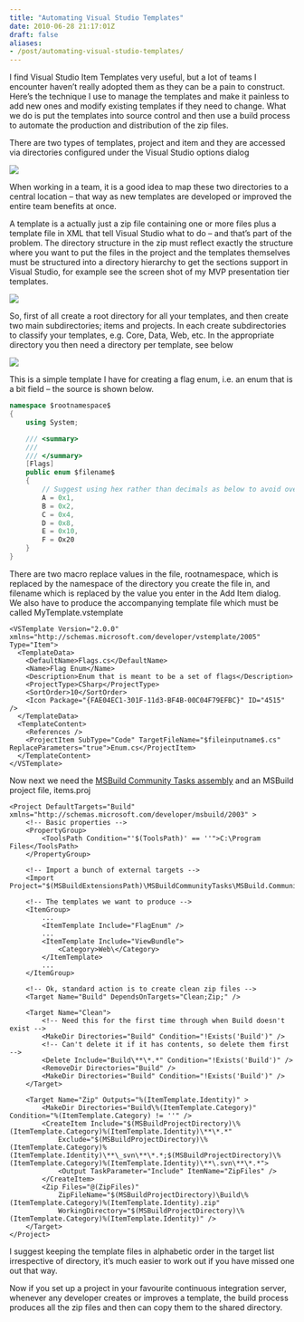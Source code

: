 ```yaml
---
title: "Automating Visual Studio Templates"
date: 2010-06-28 21:17:01Z
draft: false
aliases:
- /post/automating-visual-studio-templates/
---
```

I find Visual Studio Item Templates very useful, but a lot of teams I encounter haven’t really adopted them as they can be a pain to construct. Here’s the technique I use to manage the templates and make it painless to add new ones and modify existing templates if they need to change. What we do is put the templates into source control and then use a build process to automate the production and distribution of the zip files.

There are two types of templates, project and item and they are accessed via directories configured under the Visual Studio options dialog

![](/img/vstemplates_2.png)

When working in a team, it is a good idea to map these two directories to a central location – that way as new templates are developed or improved the entire team benefits at once.

A template is a actually just a zip file containing one or more files plus a template file in XML that tell Visual Studio what to do – and that’s part of the problem. The directory structure in the zip must reflect exactly the structure where you want to put the files in the project and the templates themselves must be structured into a directory hierarchy to get the sections support in Visual Studio, for example see the screen shot of my MVP presentation tier templates.

![](/img/vstemplates2_2.png)

So, first of all create a root directory for all your templates, and then create two main subdirectories; items and projects. In each create subdirectories to classify your templates, e.g. Core, Data, Web, etc. In the appropriate directory you then need a directory per template, see below

![](/img/vstemplates3_2.png)

This is a simple template I have for creating a flag enum, i.e. an enum that is a bit field – the source is shown below.

```csharp
namespace $rootnamespace$
{
    using System;

    /// <summary>
    /// 
    /// </summary>
    [Flags]
    public enum $filename$
    {
        // Suggest using hex rather than decimals as below to avoid overlapping/missing values
        A = 0x1,
        B = 0x2,
        C = 0x4,
        D = 0x8,
        E = 0x10,
        F = Ox20
    }
}
```

There are two macro replace values in the file, rootnamespace, which is replaced by the namespace of the directory you create the file in, and filename which is replaced by the value you enter in the Add Item dialog. We also have to produce the accompanying template file which must be called MyTemplate.vstemplate

```
<VSTemplate Version="2.0.0" xmlns="http://schemas.microsoft.com/developer/vstemplate/2005" Type="Item">
  <TemplateData>
    <DefaultName>Flags.cs</DefaultName>
    <Name>Flag Enum</Name>
    <Description>Enum that is meant to be a set of flags</Description>
    <ProjectType>CSharp</ProjectType>
    <SortOrder>10</SortOrder>
    <Icon Package="{FAE04EC1-301F-11d3-BF4B-00C04F79EFBC}" ID="4515" />
  </TemplateData>
  <TemplateContent>
    <References />
    <ProjectItem SubType="Code" TargetFileName="$fileinputname$.cs" ReplaceParameters="true">Enum.cs</ProjectItem>
  </TemplateContent>
</VSTemplate>
```

Now next we need the [MSBuild Community Tasks assembly](http://msbuildtasks.tigris.org/) and an MSBuild project file, items.proj

```
<Project DefaultTargets="Build" xmlns="http://schemas.microsoft.com/developer/msbuild/2003" >
	<!-- Basic properties -->
	<PropertyGroup>
		<ToolsPath Condition="'$(ToolsPath)' == ''">C:\Program Files</ToolsPath>
	</PropertyGroup>
	
	<!-- Import a bunch of external targets -->
	<Import Project="$(MSBuildExtensionsPath)\MSBuildCommunityTasks\MSBuild.Community.Tasks.Targets"/>

	<!-- The templates we want to produce -->
	<ItemGroup>
		...
		<ItemTemplate Include="FlagEnum" />
		...
		<ItemTemplate Include="ViewBundle">
			<Category>Web\</Category>
		</ItemTemplate>
		...
	</ItemGroup>

	<!-- Ok, standard action is to create clean zip files -->
	<Target Name="Build" DependsOnTargets="Clean;Zip;" />

	<Target Name="Clean">
		<!-- Need this for the first time through when Build doesn't exist -->
		<MakeDir Directories="Build" Condition="!Exists('Build')" />
		<!-- Can't delete it if it has contents, so delete them first -->
		<Delete Include="Build\**\*.*" Condition="!Exists('Build')" />
		<RemoveDir Directories="Build" />
		<MakeDir Directories="Build" Condition="!Exists('Build')" />
	</Target>

	<Target Name="Zip" Outputs="%(ItemTemplate.Identity)" >
		<MakeDir Directories="Build\%(ItemTemplate.Category)" Condition="%(ItemTemplate.Category) != ''" />
		<CreateItem Include="$(MSBuildProjectDirectory)\%(ItemTemplate.Category)%(ItemTemplate.Identity)\**\*.*" 
			Exclude="$(MSBuildProjectDirectory)\%(ItemTemplate.Category)%(ItemTemplate.Identity)\**\_svn\**\*.*;$(MSBuildProjectDirectory)\%(ItemTemplate.Category)%(ItemTemplate.Identity)\**\.svn\**\*.*">
			<Output TaskParameter="Include" ItemName="ZipFiles" />
		</CreateItem>
		<Zip Files="@(ZipFiles)" 
			ZipFileName="$(MSBuildProjectDirectory)\Build\%(ItemTemplate.Category)%(ItemTemplate.Identity).zip" 
			WorkingDirectory="$(MSBuildProjectDirectory)\%(ItemTemplate.Category)%(ItemTemplate.Identity)" />
	</Target>
</Project>
```

I suggest keeping the template files in alphabetic order in the target list irrespective of directory, it’s much easier to work out if you have missed one out that way.

Now if you set up a project in your favourite continuous integration server, whenever any developer creates or improves a template, the build process produces all the zip files and then can copy them to the shared directory.